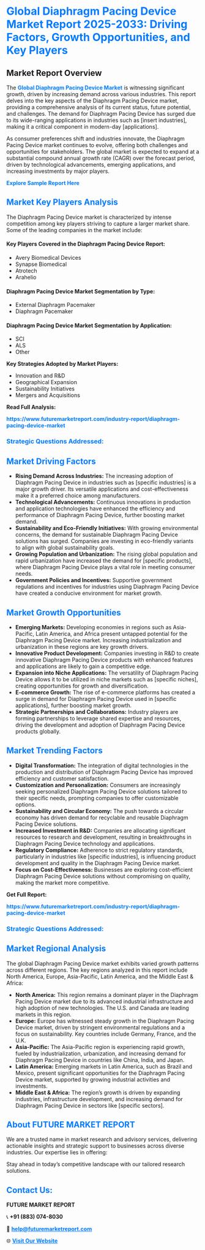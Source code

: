 <h1 style="color: #007BFF;">Global Diaphragm Pacing Device Market Report 2025-2033: Driving Factors, Growth Opportunities, and Key Players</h1>

<section id="overview">
<h2>Market Report Overview</h2>
<p>The <a href="https://www.futuremarketreport.com/industry-report/diaphragm-pacing-device-market" style="color: #007BFF; text-decoration: none;"><strong>Global Diaphragm Pacing Device Market</strong></a> is witnessing significant growth, driven by increasing demand across various industries. This report delves into the key aspects of the Diaphragm Pacing Device market, providing a comprehensive analysis of its current status, future potential, and challenges. The demand for Diaphragm Pacing Device has surged due to its wide-ranging applications in industries such as [insert industries], making it a critical component in modern-day [applications].</p>
<p>As consumer preferences shift and industries innovate, the Diaphragm Pacing Device market continues to evolve, offering both challenges and opportunities for stakeholders. The global market is expected to expand at a substantial compound annual growth rate (CAGR) over the forecast period, driven by technological advancements, emerging applications, and increasing investments by major players.</p>
</section>

<section id="overview">
<p><a href="https://www.futuremarketreport.com/request-sample/reportId=26707" style="color: #007BFF; text-decoration: none;"><strong>Explore Sample Report Here</strong></a></p>
</section>

<section id="key-players">
<h2 style="color: #007BFF;">Market Key Players Analysis</h2>
<p>The Diaphragm Pacing Device market is characterized by intense competition among key players striving to capture a larger market share. Some of the leading companies in the market include:</p>
<h4>Key Players Covered in the Diaphragm Pacing Device Report:</h4>
<ul><li>Avery Biomedical Devices</li><li>Synapse Biomedical</li><li>Atrotech</li><li>Arahelio</li></ul>
<h4>Diaphragm Pacing Device Market Segmentation by Type:</h4>
<ul><li>External Diaphragm Pacemaker</li><li>Diaphragm Pacemaker</li></ul>

<h4>Diaphragm Pacing Device Market Segmentation by Application:</h4>
<ul><li>SCI</li><li>ALS</li><li>Other</li></ul>
<p><strong>Key Strategies Adopted by Market Players:</strong></p>
<ul>
<li>Innovation and R&D</li>
<li>Geographical Expansion</li>
<li>Sustainability Initiatives</li>
<li>Mergers and Acquisitions</li>
</ul>
</section>

<section>
<p><strong>Read Full Analysis: </strong></p><a href="https://www.futuremarketreport.com/industry-report/diaphragm-pacing-device-market" style="color: #007BFF; text-decoration: none;"><strong>https://www.futuremarketreport.com/industry-report/diaphragm-pacing-device-market</strong></a>
<h3 style="color: #007BFF;">Strategic Questions Addressed:</h3>
</section>

<section id="driving-factors">
<h2 style="color: #007BFF;">Market Driving Factors</h2>
<ul>
<li><strong>Rising Demand Across Industries:</strong> The increasing adoption of Diaphragm Pacing Device in industries such as [specific industries] is a major growth driver. Its versatile applications and cost-effectiveness make it a preferred choice among manufacturers.</li>
<li><strong>Technological Advancements:</strong> Continuous innovations in production and application technologies have enhanced the efficiency and performance of Diaphragm Pacing Device, further boosting market demand.</li>
<li><strong>Sustainability and Eco-Friendly Initiatives:</strong> With growing environmental concerns, the demand for sustainable Diaphragm Pacing Device solutions has surged. Companies are investing in eco-friendly variants to align with global sustainability goals.</li>
<li><strong>Growing Population and Urbanization:</strong> The rising global population and rapid urbanization have increased the demand for [specific products], where Diaphragm Pacing Device plays a vital role in meeting consumer needs.</li>
<li><strong>Government Policies and Incentives:</strong> Supportive government regulations and incentives for industries using Diaphragm Pacing Device have created a conducive environment for market growth.</li>
</ul>
</section>

<section id="growth-opportunities">
<h2 style="color: #007BFF;">Market Growth Opportunities</h2>
<ul>
<li><strong>Emerging Markets:</strong> Developing economies in regions such as Asia-Pacific, Latin America, and Africa present untapped potential for the Diaphragm Pacing Device market. Increasing industrialization and urbanization in these regions are key growth drivers.</li>
<li><strong>Innovative Product Development:</strong> Companies investing in R&D to create innovative Diaphragm Pacing Device products with enhanced features and applications are likely to gain a competitive edge.</li>
<li><strong>Expansion into Niche Applications:</strong> The versatility of Diaphragm Pacing Device allows it to be utilized in niche markets such as [specific niches], creating opportunities for growth and diversification.</li>
<li><strong>E-commerce Growth:</strong> The rise of e-commerce platforms has created a surge in demand for Diaphragm Pacing Device used in [specific applications], further boosting market growth.</li>
<li><strong>Strategic Partnerships and Collaborations:</strong> Industry players are forming partnerships to leverage shared expertise and resources, driving the development and adoption of Diaphragm Pacing Device products globally.</li>
</ul>
</section>

<section id="trending-factors">
<h2 style="color: #007BFF;">Market Trending Factors</h2>
<ul>
<li><strong>Digital Transformation:</strong> The integration of digital technologies in the production and distribution of Diaphragm Pacing Device has improved efficiency and customer satisfaction.</li>
<li><strong>Customization and Personalization:</strong> Consumers are increasingly seeking personalized Diaphragm Pacing Device solutions tailored to their specific needs, prompting companies to offer customizable options.</li>
<li><strong>Sustainability and Circular Economy:</strong> The push towards a circular economy has driven demand for recyclable and reusable Diaphragm Pacing Device solutions.</li>
<li><strong>Increased Investment in R&D:</strong> Companies are allocating significant resources to research and development, resulting in breakthroughs in Diaphragm Pacing Device technology and applications.</li>
<li><strong>Regulatory Compliance:</strong> Adherence to strict regulatory standards, particularly in industries like [specific industries], is influencing product development and quality in the Diaphragm Pacing Device market.</li>
<li><strong>Focus on Cost-Effectiveness:</strong> Businesses are exploring cost-efficient Diaphragm Pacing Device solutions without compromising on quality, making the market more competitive.</li>
</ul>
</section>

<section>
<p><strong>Get Full Report: </strong></p><a href="https://www.futuremarketreport.com/industry-report/diaphragm-pacing-device-market" style="color: #007BFF; text-decoration: none;"><strong>https://www.futuremarketreport.com/industry-report/diaphragm-pacing-device-market</strong></a>
<h3 style="color: #007BFF;">Strategic Questions Addressed:</h3>
</section>


<section id="regional-analysis">
<h2 style="color: #007BFF;">Market Regional Analysis</h2>
<p>The global Diaphragm Pacing Device market exhibits varied growth patterns across different regions. The key regions analyzed in this report include North America, Europe, Asia-Pacific, Latin America, and the Middle East & Africa:</p>
<ul>
<li><strong>North America:</strong> This region remains a dominant player in the Diaphragm Pacing Device market due to its advanced industrial infrastructure and high adoption of new technologies. The U.S. and Canada are leading markets in this region.</li>
<li><strong>Europe:</strong> Europe has witnessed steady growth in the Diaphragm Pacing Device market, driven by stringent environmental regulations and a focus on sustainability. Key countries include Germany, France, and the U.K.</li>
<li><strong>Asia-Pacific:</strong> The Asia-Pacific region is experiencing rapid growth, fueled by industrialization, urbanization, and increasing demand for Diaphragm Pacing Device in countries like China, India, and Japan.</li>
<li><strong>Latin America:</strong> Emerging markets in Latin America, such as Brazil and Mexico, present significant opportunities for the Diaphragm Pacing Device market, supported by growing industrial activities and investments.</li>
<li><strong>Middle East & Africa:</strong> The region’s growth is driven by expanding industries, infrastructure development, and increasing demand for Diaphragm Pacing Device in sectors like [specific sectors].</li>
</ul>
</section>

<footer>
<h2 style="color: #007BFF;">About FUTURE MARKET REPORT</h2>
<p>We are a trusted name in market research and advisory services, delivering actionable insights and strategic support to businesses across diverse industries. Our expertise lies in offering:</p>

<p>Stay ahead in today’s competitive landscape with our tailored research solutions.</p>

<h2 style="color: #007BFF;">Contact Us:</h2>
<p><strong>FUTURE MARKET REPORT</strong></p>
<p>📞 <strong>+91 (883) 074-8030</strong></p>
<p>📧 <strong><a href="mailto:help@futuremarketreport.com" style="color: #007BFF;">help@futuremarketreport.com</a></strong></p>
<p>🌐 <strong><a href="https://www.futuremarketreport.com/" style="color: #007BFF;">Visit Our Website</a></strong></p>
</footer>